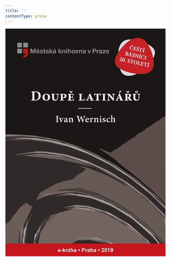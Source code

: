 ```yaml
---
title: ''
contentType: prose
---
```


<section>

![obalka_doupe_latinaru.jpg](./resources/obalka_doupe_latinaru_fmt.jpeg)

</section>
